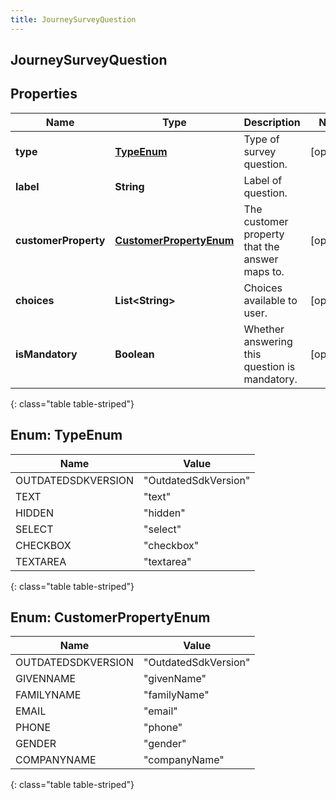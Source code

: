```yaml
---
title: JourneySurveyQuestion
---
```

## JourneySurveyQuestion


## Properties

| Name | Type | Description | Notes |
| ------------ | ------------- | ------------- | ------------- |
| **type** | [**TypeEnum**](#TypeEnum) | Type of survey question. |  [optional] |
| **label** | **String** | Label of question. |  |
| **customerProperty** | [**CustomerPropertyEnum**](#CustomerPropertyEnum) | The customer property that the answer maps to. |  [optional] |
| **choices** | **List&lt;String&gt;** | Choices available to user. |  [optional] |
| **isMandatory** | **Boolean** | Whether answering this question is mandatory. |  [optional] |
{: class="table table-striped"}


<a name="TypeEnum"></a>

## Enum: TypeEnum

| Name | Value |
| ---- | ----- |
| OUTDATEDSDKVERSION | &quot;OutdatedSdkVersion&quot; |
| TEXT | &quot;text&quot; |
| HIDDEN | &quot;hidden&quot; |
| SELECT | &quot;select&quot; |
| CHECKBOX | &quot;checkbox&quot; |
| TEXTAREA | &quot;textarea&quot; |
{: class="table table-striped"}


<a name="CustomerPropertyEnum"></a>

## Enum: CustomerPropertyEnum

| Name | Value |
| ---- | ----- |
| OUTDATEDSDKVERSION | &quot;OutdatedSdkVersion&quot; |
| GIVENNAME | &quot;givenName&quot; |
| FAMILYNAME | &quot;familyName&quot; |
| EMAIL | &quot;email&quot; |
| PHONE | &quot;phone&quot; |
| GENDER | &quot;gender&quot; |
| COMPANYNAME | &quot;companyName&quot; |
{: class="table table-striped"}



